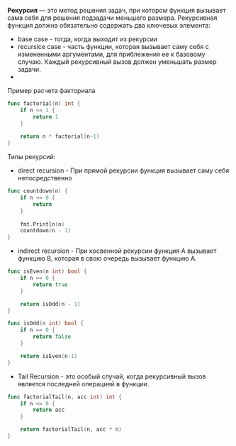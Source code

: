 **Рекурсия** — это метод решения задач, при котором функция вызывает сама себя для решения подзадачи меньшего размера. Рекурсивная функция должна обязательно содержать два ключевых элемента:
- base case - тогда, когда выходит из рекурсии
- recursice case - часть функции, которая вызывает саму себя с измененными аргументами, для приблежения ее к базовому случаю. Каждый рекурсивный вызов должен уменьшать размер задачи. 
- 
Пример расчета факториала
```go
func factorial(n) int {
	if n <= 1 {
		return 1
	}
	
	return n * factorial(n-1)
}
```

Типы рекурсий:
- direct recursion - При прямой рекурсии функция вызывает саму себя непосредственно
```go
func countdown(n) {
	if n <= 0 {
		return
	}
	
	fmt.Println(n)
	countdown(n - 1)
}
```
- indirect recursion - При косвенной рекурсии функция A вызывает функцию B, которая в свою очередь вызывает функцию A.
```go
func isEven(n int) bool {
	if n == 0 {
		return true
	}

	return isOdd(n - 1)
} 

func isOdd(n int) bool {
	if n == 0 {
		return false
	}

	return isEven(n-1)
}
```

- Tail Recursion - это особый случай, когда рекурсивный вызов является последней операцией в функции.
```go
func factorialTail(n, acc int) int {
	if n <= 0 {
		return acc
	}

	return factorialTail(n, acc * n)
}
```